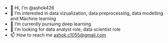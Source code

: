 - 👋 Hi, I’m @ashok426
- 👀 I’m interested in data vizualization, data preprocessing, data modelling and Machine learning
- 🌱 I’m currently pursuing deep learning
- 💞️ I’m looking for data analyst role, data scientist role
- 📫 How to reach me ashok.c1055@gmail.com

<!---
ashok426/ashok426 is a ✨ special ✨ repository because its `README.md` (this file) appears on your GitHub profile.
You can click the Preview link to take a look at your changes.
--->
